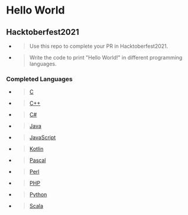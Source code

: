 # Hello World 
## Hacktoberfest2021

- > Use this repo to complete your PR in Hacktoberfest2021. 
- > Write the code to print "Hello World!" in different programming languages.
### Completed Languages
- > [C](https://github.com/afashani/Hello-World-Hacktoberfest2021-/blob/main/helloworld.c)
- > [C++](https://github.com/afashani/Hello-World-Hacktoberfest2021-/blob/main/helloworld.cpp)
- > [C#](https://github.com/afashani/Hello-World-Hacktoberfest2021-/blob/main/Hello.cs)
- > [Java](https://github.com/afashani/Hello-World-Hacktoberfest2021-/blob/main/HelloWorld.java)
- > [JavaScript](https://github.com/afashani/Hello-World-Hacktoberfest2021-/blob/patch-1/Hello.js)
- > [Kotlin](https://github.com/afashani/Hello-World-Hacktoberfest2021-/blob/main/Hello.kt)
- > [Pascal](https://github.com/afashani/Hello-World-Hacktoberfest2021-/blob/main/hello.pas)
- > [Perl](https://github.com/afashani/Hello-World-Hacktoberfest2021-/blob/main/main.pl)
- > [PHP](https://github.com/afashani/Hello-World-Hacktoberfest2021-/blob/main/helloworld.php)
- > [Python](https://github.com/afashani/Hello-World-Hacktoberfest2021-/blob/main/helloworld.py)
- > [Scala](https://github.com/afashani/Hello-World-Hacktoberfest2021-/blob/main/Hello.scala)
